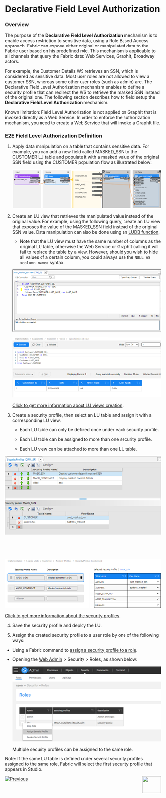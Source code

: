 # Declarative Field Level Authorization

### Overview

The purpose of the **Declarative Field Level Authorization** mechanism is to enable access restriction to sensitive data, using a Role Based Access approach. Fabric can expose either original or manipulated data to the Fabric user based on his predefined role. This mechanism is applicable to all channels that query the Fabric data: Web Services, GraphIt, Broadway actors.

For example, the Customer Details WS retrieves an SSN, which is considered as sensitive data. Most user roles are not allowed to view a customer SSN, whereas some other user roles (such as admin) are. The Declarative Field Level Authorization mechanism enables to define a [security profile](05_security_profiles.md) that can redirect the WS to retrieve the masked SSN instead of the original one. The following section describes how to field setup the **Declarative Field Level Authorization** mechanism.

Known limitation: Field Level Authorization is not applied on GraphIt that is invoked directly as a Web Service. In order to enforce the authorization mechanism, you need to create a Web Service that will invoke a GraphIt file.  

### E2E Field Level Authorization Definition

1. Apply data manipulation on a table that contains sensitive data. For example, you can add a new field called MASKED_SSN to the CUSTOMER LU table and populate it with a masked value of the original SSN field using the CUSTOMER population flow as illustrated below:

   ![](images/masking_example_1.PNG)

2. Create an LU view that retrieves the manipulated value instead of the original value. For example, using the following query, create an LU view that exposes the value of the MASKED_SSN field instead of the original SSN value. Data manipulation can also be done using an [LUDB function](/articles/07_table_population/11_3_creating_an_LUDB_function.md).

   * Note that the LU view must have the same number of columns as the original LU table, otherwise the Web Service or GraphIt calling it will fail to replace the table by a view. However, should you wish to hide all values of a certain column, you could always use the `NULL AS <column name>` syntax.

     <studio>

   ![](images/lu_view_ex.png)

   </studio>

   <web>

   ![](images/lu_view_web.png)

   </web>

   [Click to get more information about LU views creation](/articles/06_LU_tables/06_LU_views.md).

3. Create a security profile, then select an LU table and assign it with a corresponding LU view.

   * Each LU table can only be defined once under each security profile.

   * Each LU table can be assigned to more than one security profile. 

   * Each LU view can be attached to more than one LU table.

     <studio>


<img src="images/security_profile_1.PNG" style="zoom:80%;" />

​		</studio>

​	<web>

<img src="images/security_profile_1_web.PNG" style="zoom:80%;" />

</web>

[Click to get more information about the security profiles](05_security_profiles.md). 

4. Save the security profile and deploy the LU.

5. Assign the created security profile to a user role by one of the following ways:

* Using a Fabric command to [assign a security profile to a role](/articles/17_fabric_credentials/02_fabric_credentials_commands.md#assign-security_profile-security_profile-to-role-role).

* Opening the [Web Admin](/articles/30_web_framework/03_web_admin_application.md) > Security > Roles, as shown below:

  ![](images/assign_security_profile_1.PNG)

  

  Multiple security profiles can be assigned to the same role. 



Note: If the same LU table is defined under several security profiles assigned to the same role, Fabric will select the first security profile that appears in Studio.




[![Previous](/articles/images/Previous.png)](03_fabric_credentials_backup.md)[<img align="right" width="60" height="54" src="/articles/images/Next.png">](05_security_profiles.md)

